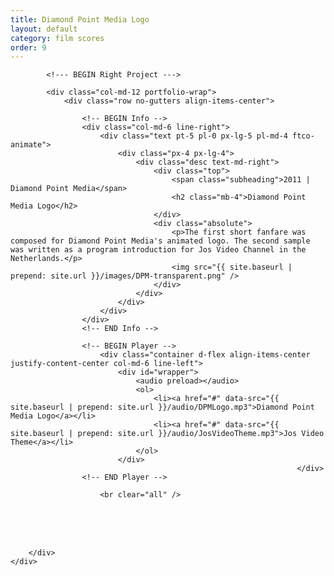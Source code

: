 ```yaml
---
title: Diamond Point Media Logo
layout: default
category: film scores
order: 9
---
```


<section class="ftco-section ftco-no-pt ftco-no-pb">
    <div class="container px-md-0">
        <div class="row d-flex no-gutters">
            

            <!--- BEGIN Right Project --->

            <div class="col-md-12 portfolio-wrap">
                <div class="row no-gutters align-items-center">
                                                        
                    <!-- BEGIN Info -->
                    <div class="col-md-6 line-right">
                        <div class="text pt-5 pl-0 px-lg-5 pl-md-4 ftco-animate">
                            <div class="px-4 px-lg-4">
                                <div class="desc text-md-right">
                                    <div class="top">
                                        <span class="subheading">2011 | Diamond Point Media</span>
                                        <h2 class="mb-4">Diamond Point Media Logo</h2>
                                    </div>
                                    <div class="absolute">
                                        <p>The first short fanfare was composed for Diamond Point Media's animated logo. The second sample was written as a program introduction for Jos Video Channel in the Netherlands.</p>
                                        <img src="{{ site.baseurl | prepend: site.url }}/images/DPM-transparent.png" />
                                    </div>
                                </div>
                            </div>
                        </div>
                    </div>
                    <!-- END Info -->
                    
                    <!-- BEGIN Player -->
                        <div class="container d-flex align-items-center justify-content-center col-md-6 line-left">
                            <div id="wrapper">
                                <audio preload></audio>
                                <ol>
                                    <li><a href="#" data-src="{{ site.baseurl | prepend: site.url }}/audio/DPMLogo.mp3">Diamond Point Media Logo</a></li>
                                    <li><a href="#" data-src="{{ site.baseurl | prepend: site.url }}/audio/JosVideoTheme.mp3">Jos Video Theme</a></li>
                                </ol>
                            </div>
                                                                    </div>
                    <!-- END Player -->

                        <br clear="all" />
<br />
<br clear="all" />
<br />
                </div>
            </div>
            <!-- END Right Project -->
            
        </div>
    </div>
</section>
